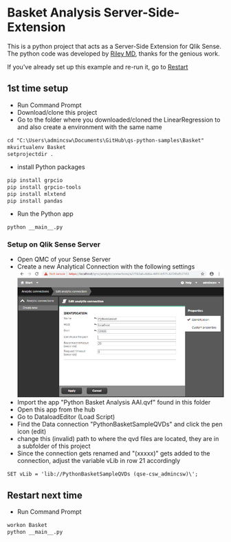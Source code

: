 # Basket Analysis Server-Side-Extension

This is a python project that acts as a Server-Side Extension for Qlik Sense. The python code was developed by <a href="https://github.com/rileymd88">Riley MD</a>, thanks for the genious work.

If you've already set up this example and re-run it, go to <a href="#restart-next-time">Restart</a>

## 1st time setup
 * Run Command Prompt
 * Download/clone this project 
 * Go to the folder where you downloaded/cloned the LinearRegression to and also create a environment with the same name
```
cd "C:\Users\admincsw\Documents\GitHub\qs-python-samples\Basket"
mkvirtualenv Basket
setprojectdir .
```
 * install Python packages 
```
pip install grpcio
pip install grpcio-tools
pip install mlxtend
pip install pandas
```    
 * Run the Python app
```
python __main__.py
```
 
### Setup on Qlik Sense Server
 * Open QMC of your Sense Server
 * Create a new Analytical Connection with the following settings
 ![alttext](https://github.com/ChristofSchwarz/pics/raw/master/python4.png "screenshot")
 * Import the app "Python Basket Analysis AAI.qvf" found in this folder
 * Open this app from the hub
 * Go to DataloadEditor (Load Script)
 * Find the Data connection "PythonBasketSampleQVDs" and click the pen icon (edit)
 * change this (invalid) path to where the qvd files are located, they are in a subfolder of this project
 * Since the connection gets renamed and "(xxxxx)" gets added to the connection, adjust the variable vLib in row 21 accordingly
```
SET vLib = 'lib://PythonBasketSampleQVDs (qse-csw_admincsw)\';
```
 
## Restart next time
 * Run Command Prompt
```(python)
workon Basket
python __main__.py
```  
